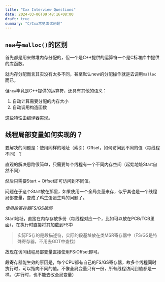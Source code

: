 ```yaml
---
title: "Cxx Interview Questions"
date: 2024-03-06T09:48:16+08:00
draft: true
summary: "C/Cxx常见面试问题"
---
```


## `new`与`malloc()`的区别

首先都是用来做堆内存分配的，但一个是C++提供的运算符一个是C标准库中提供的库函数。

就内存分配而言其实没有太多不同，甚至默认new的分配操作就是去调用`malloc`而已。

但`new`毕竟是C++提供的运算符，还具有其他的语义：

1. 自动计算需要分配的内存大小
2. 自动调用构造函数

这些特性由编译器实现。

## 线程局部变量如何实现的？

要解决的问题是：使用同样的地址（索引）Offset，如何访问到不同的值（每线程不同）？

直观的解决思路很简单，只需要每个线程有一个不同内存空间（起始地址Start自然不同）

然后只需要Start + Offset即可访问到不同值。

问题在于这个Start放在那里，如果使用一个全局变量来存，似乎其也是一个线程局部变量，变成了鸡生蛋蛋生鸡的问题了。

*使用段寄存器FS/GS破局*

Start地址，直接在内存存放多份（每线程对应一个，比如可以放在PCB/TCB里面），在执行时直接将其加载到FS中

> 实际FS存的是段描述符，实际的段基址放在类MSR寄存器中（FS/GS是特殊寄存器，不用去GDT中查找）

故现在访问线程局部变量直接使用FS:Offset即可。

段寄存器能生效的原因是，每个CPU都有自己的FS/GS寄存器，故多个线程同时执行时，可以指向不同的值。不像全局变量只有一份，所有线程访问到值都是一样。（并行时，也不能去改全局变量）
